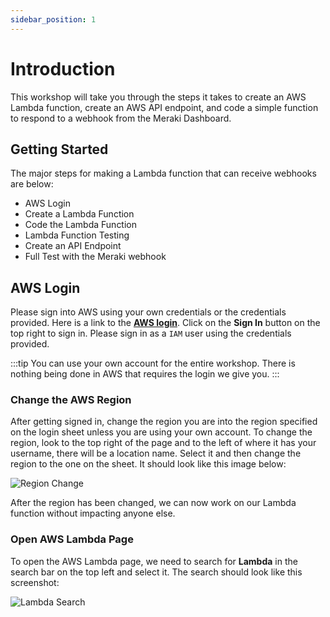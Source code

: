 ```yaml
---
sidebar_position: 1
---
```


# Introduction

This workshop will take you through the steps it takes to create an AWS Lambda function, create an AWS API endpoint, and code a simple function to respond to a webhook from the Meraki Dashboard.

## Getting Started

The major steps for making a Lambda function that can receive webhooks are below:

- AWS Login
- Create a Lambda Function
- Code the Lambda Function
- Lambda Function Testing
- Create an API Endpoint
- Full Test with the Meraki webhook

## AWS Login

Please sign into AWS using your own credentials or the credentials provided. Here is a link to the **[AWS login](https://aws.amazon.com/)**. Click on the **Sign In** button on the top right to sign in. Please sign in as a `IAM` user using the credentials provided.

:::tip
You can use your own account for the entire workshop. There is nothing being done in AWS that requires the login we give you.
:::

### Change the AWS Region

After getting signed in, change the region you are into the region specified on the login sheet unless you are using your own account. To change the region, look to the top right of the page and to the left of where it has your username, there will be a location name. Select it and then change the region to the one on the sheet. It should look like this image below:

![Region Change](../static/img/region-change.png)

After the region has been changed, we can now work on our Lambda function without impacting anyone else.

### Open AWS Lambda Page

To open the AWS Lambda page, we need to search for **Lambda** in the search bar on the top left and select it. The search should look like this screenshot:

![Lambda Search](../static/img/lambda-search.png)
